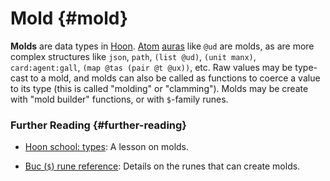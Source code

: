 # Mold {#mold}

**Molds** are data types in [Hoon](hoon.md). [Atom](atom.md) [auras](aura.md) like `@ud` are molds, as are more complex structures like `json`, `path`, `(list @ud)`, `(unit manx)`, `card:agent:gall`, `(map @tas (pair @t @ux))`, etc. Raw values may be type-cast to a mold, and molds can also be called as functions to coerce a value to its type (this is called "molding" or "clamming"). Molds may be create with "mold builder" functions, or with `$`-family runes.

### Further Reading {#further-reading}

- [Hoon school: types](../courses/hoon-school/E-types.md): A lesson on molds.

- [Buc (`$`) rune reference](../language/hoon/reference/rune/buc.md): Details on the runes that can create molds.
